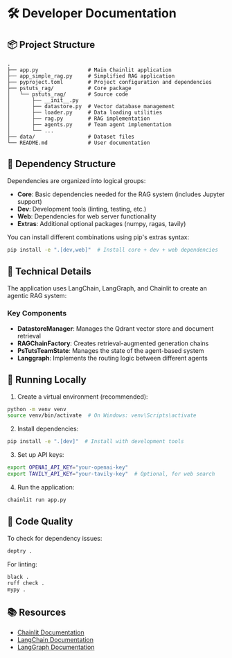 # 🛠️ Developer Documentation

## 📦 Project Structure

```
.
├── app.py                # Main Chainlit application
├── app_simple_rag.py     # Simplified RAG application 
├── pyproject.toml        # Project configuration and dependencies
├── pstuts_rag/           # Core package
│   └── pstuts_rag/       # Source code
│       ├── __init__.py
│       ├── datastore.py  # Vector database management
│       ├── loader.py     # Data loading utilities
│       ├── rag.py        # RAG implementation
│       ├── agents.py     # Team agent implementation
│       └── ...
├── data/                 # Dataset files
└── README.md             # User documentation
```

## 🧩 Dependency Structure

Dependencies are organized into logical groups:

- **Core**: Basic dependencies needed for the RAG system (includes Jupyter support)
- **Dev**: Development tools (linting, testing, etc.)
- **Web**: Dependencies for web server functionality
- **Extras**: Additional optional packages (numpy, ragas, tavily)

You can install different combinations using pip's extras syntax:
```bash
pip install -e ".[dev,web]"  # Install core + dev + web dependencies
```

## 🔧 Technical Details

The application uses LangChain, LangGraph, and Chainlit to create an agentic RAG system:

### Key Components

- **DatastoreManager**: Manages the Qdrant vector store and document retrieval
- **RAGChainFactory**: Creates retrieval-augmented generation chains
- **PsTutsTeamState**: Manages the state of the agent-based system
- **Langgraph**: Implements the routing logic between different agents

## 🚀 Running Locally

1. Create a virtual environment (recommended):
```bash
python -m venv venv
source venv/bin/activate  # On Windows: venv\Scripts\activate
```

2. Install dependencies:
```bash
pip install -e ".[dev]"  # Install with development tools
```

3. Set up API keys:
```bash
export OPENAI_API_KEY="your-openai-key"
export TAVILY_API_KEY="your-tavily-key"  # Optional, for web search
```

4. Run the application:
```bash
chainlit run app.py
```

## 🧪 Code Quality

To check for dependency issues:
```bash
deptry .
```

For linting:
```bash
black .
ruff check .
mypy .
```

## 📚 Resources

- [Chainlit Documentation](https://docs.chainlit.io)
- [LangChain Documentation](https://python.langchain.com/docs/get_started/introduction)
- [LangGraph Documentation](https://langchain-ai.github.io/langgraph/) 